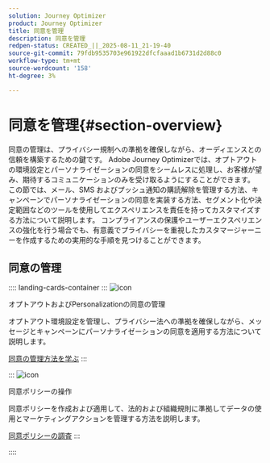 ```yaml
---
solution: Journey Optimizer
product: Journey Optimizer
title: 同意を管理
description: 同意を管理
redpen-status: CREATED_||_2025-08-11_21-19-40
source-git-commit: 79fdb9535703e961922dfcfaaad1b6731d2d88c0
workflow-type: tm+mt
source-wordcount: '158'
ht-degree: 3%

---
```



# 同意を管理{#section-overview}

同意の管理は、プライバシー規制への準拠を確保しながら、オーディエンスとの信頼を構築するための鍵です。 Adobe Journey Optimizerでは、オプトアウトの環境設定とパーソナライゼーションの同意をシームレスに処理し、お客様が望み、期待するコミュニケーションのみを受け取るようにすることができます。 この節では、メール、SMS およびプッシュ通知の購読解除を管理する方法、キャンペーンでパーソナライゼーションの同意を実装する方法、セグメント化や決定範囲などのツールを使用してエクスペリエンスを責任を持ってカスタマイズする方法について説明します。 コンプライアンスの保護やユーザーエクスペリエンスの強化を行う場合でも、有意義でプライバシーを重視したカスタマージャーニーを作成するための実用的な手順を見つけることができます。

## 同意の管理

:::: landing-cards-container
:::
![icon](https://cdn.experienceleague.adobe.com/icons/shield-halved.svg)

オプトアウトおよびPersonalizationの同意の管理

オプトアウト環境設定を管理し、プライバシー法への準拠を確保しながら、メッセージとキャンペーンにパーソナライゼーションの同意を適用する方法について説明します。

[同意の管理方法を学ぶ](../using/privacy/opt-out.md)
:::

:::
![icon](https://cdn.experienceleague.adobe.com/icons/gear.svg)

同意ポリシーの操作

同意ポリシーを作成および適用して、法的および組織規則に準拠してデータの使用とマーケティングアクションを管理する方法を説明します。

[同意ポリシーの調査](../using/action/consent.md)
:::

::::
